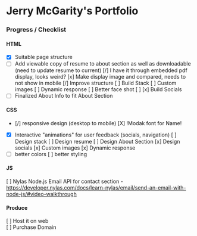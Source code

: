 # Jerry McGarity's Portfolio
### Progress / Checklist
#### HTML <br>
 - [X] Suitable page structure
 - [ ] Add viewable copy of resume to about section as well as downloadable (need to update resume to current)
    [/] I have it through embedded pdf display, looks weird? 
    [x] Make display image and compared, needs to not show in mobile
    [/] Improve structure
    [ ] Build Stack
         [ ] Custom images
         [ ] Dynamic response
    [ ] Better face shot
    [ ]
    [x] Build Socials
 - [ ] Finalized About Info to fit About Section
 
#### CSS <br>
 - [/] responsive design (desktop to mobile)
   [X] !Modak font for Name!
 - [X] Interactive "animations" for user feedback (socials, navigation)
   [ ] Design stack 
   [ ] Design resume
   [ ] Design About Section
   [x] Design socials
        [x] Custom images
        [x] Dynamic response
 - [ ] better colors
   [ ] better styling
#### JS 
[ ] Nylas Node.js Email API for contact section - https://developer.nylas.com/docs/learn-nylas/email/send-an-email-with-node-js/#video-walkthrough <br>
#### Produce
[ ] Host it on web<br>
[ ] Purchase Domain<br>


